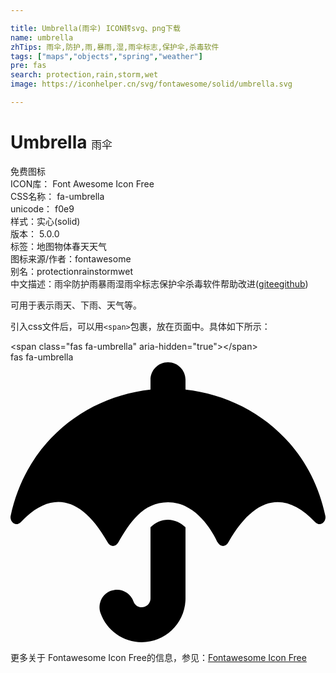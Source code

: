 ```yaml
---

title: Umbrella(雨伞) ICON转svg、png下载
name: umbrella
zhTips: 雨伞,防护,雨,暴雨,湿,雨伞标志,保护伞,杀毒软件
tags: ["maps","objects","spring","weather"]
pre: fas
search: protection,rain,storm,wet
image: https://iconhelper.cn/svg/fontawesome/solid/umbrella.svg

---
```


# Umbrella  <small style="font-size: 60%;font-weight: 100">雨伞</small>


<div class="detail-page">
<p>
<span><span class="badge-success badge">免费图标</span> </span>
<br/>
<span>
ICON库：
<span class="badge-secondary badge">Font Awesome Icon Free</span> 
</span>
<br/>
<span>
CSS名称：
<span class="badge-secondary badge">fa-umbrella</span> 
</span>
<br/>
<span>
unicode：
<span class="badge-secondary badge">f0e9</span> 
<copy-btn content='f0e9' btn-title=""></copy-btn>
<copy-btn :content='String.fromCodePoint(parseInt("f0e9", 16))' btn-title="复制U"></copy-btn>
</span><br/><span>样式：<span class="badge-light badge">实心(solid)</span></span>
<br/>
<span>
版本：
<span class="badge-secondary badge">5.0.0</span> 
</span><br/><span>标签：<span class="badge-light badge"><router-link to="/tags/maps.html">地图</router-link></span><span class="badge-light badge"><router-link to="/tags/objects.html">物体</router-link></span><span class="badge-light badge"><router-link to="/tags/spring.html">春天</router-link></span><span class="badge-light badge"><router-link to="/tags/weather.html">天气</router-link></span></span>
<br/>
<span>图标来源/作者：<span class="badge-light badge">fontawesome</span></span> 
<br/>
<span>别名：<span class="badge-light badge">protection</span><span class="badge-light badge">rain</span><span class="badge-light badge">storm</span><span class="badge-light badge">wet</span></span><br/><span class="zh-detail">中文描述：<span class="badge-primary badge">雨伞</span><span class="badge-primary badge">防护</span><span class="badge-primary badge">雨</span><span class="badge-primary badge">暴雨</span><span class="badge-primary badge">湿</span><span class="badge-primary badge">雨伞标志</span><span class="badge-primary badge">保护伞</span><span class="badge-primary badge">杀毒软件</span><span class="help-link"><span>帮助改进</span>(<a href="https://gitee.com/liuwave/icon-helper/edit/master/json/fontawesome/solid/umbrella.json" target="_blank" rel="noopener noreferrer">gitee</a><a href="https://github.com/liuwave/icon-helper/edit/master/json/fontawesome/solid/umbrella.json" target="_blank" rel="noopener noreferrer">github</a></span>)</span><br/>
</p>
</div><div class="description description alert alert-light">可用于表示雨天、下雨、天气等。</div>
<div class="alert alert-dark">
  <i class="fas fa-umbrella fa-xs"></i>
  <i class="fas fa-umbrella fa-sm"></i>
  <i class="fas fa-umbrella fa-lg"></i>
  <i class="fas fa-umbrella fa-2x"></i>
  <i class="fas fa-umbrella fa-3x"></i>
  <i class="fas fa-umbrella fa-5x"></i>
  <i class="fas fa-umbrella fa-7x"></i>
</div>
<div>
  <p>引入css文件后，可以用<code>&lt;span&gt;</code>包裹，放在页面中。具体如下所示：    
  </p>
  <div class="alert alert-primary" style="font-size: 14px">
    &lt;span class="fas fa-umbrella" aria-hidden="true"&gt;&lt;/span&gt;
    <copy-btn content='<span class="fas fa-umbrella" aria-hidden="true"></span>'></copy-btn>
  </div>
  <div class="alert alert-secondary">
    <i class="fas fa-umbrella"
    style="font-size: 24px"
    aria-hidden="true"></i> fas fa-umbrella
    <copy-btn content="fas fa-umbrella" btn-title="复制图标名称"></copy-btn>
  </div>
</div>
<div id="svg" class="svg-wrap">
<svg xmlns="http://www.w3.org/2000/svg" viewBox="0 0 576 512"><path d="M575.7 280.8C547.1 144.5 437.3 62.6 320 49.9V32c0-17.7-14.3-32-32-32s-32 14.3-32 32v17.9C138.3 62.6 29.5 144.5.3 280.8c-2.2 10.1 8.5 21.3 18.7 11.4 52-55 107.7-52.4 158.6 37 5.3 9.5 14.9 8.6 19.7 0 20.2-35.4 44.9-73.2 90.7-73.2 58.5 0 88.2 68.8 90.7 73.2 4.8 8.6 14.4 9.5 19.7 0 51-89.5 107.1-91.4 158.6-37 10.3 10 20.9-1.3 18.7-11.4zM256 301.7V432c0 8.8-7.2 16-16 16-7.8 0-13.2-5.3-15.1-10.7-5.9-16.7-24.1-25.4-40.8-19.5-16.7 5.9-25.4 24.2-19.5 40.8 11.2 31.9 41.6 53.3 75.4 53.3 44.1 0 80-35.9 80-80V301.6c-9.1-7.9-19.8-13.6-32-13.6-12.3.1-22.4 4.8-32 13.7z"/></svg>
</div>
<detail full-name='fa-umbrella'></detail>

<Vssue title="关于“Umbrella”的评论" />
    
<div><p>更多关于  Fontawesome Icon Free的信息，参见：<a target="_blank" href="https://iconhelper.cn/fontawesome.html">Fontawesome Icon Free</a>
</p></div>
